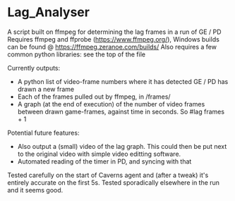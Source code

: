 # Lag_Analyser
A script built on ffmpeg for determining the lag frames in a run of GE / PD
Requires ffmpeg and ffprobe (https://www.ffmpeg.org/), Windows builds can be found @ https://ffmpeg.zeranoe.com/builds/
Also requires a few common python libraries: see the top of the file

Currently outputs:
* A python list of video-frame numbers where it has detected GE / PD has drawn a new frame
* Each of the frames pulled out by ffmpeg, in /frames/
* A graph (at the end of execution) of the number of video frames between drawn game-frames, against time in seconds. So #lag frames + 1

Potential future features:
* Also output a (small) video of the lag graph. This could then be put next to the original video with simple video editting software.
* Automated reading of the timer in PD, and syncing with that

Tested carefully on the start of Caverns agent and (after a tweak) it's entirely accurate on the first 5s.
Tested sporadically elsewhere in the run and it seems good.
